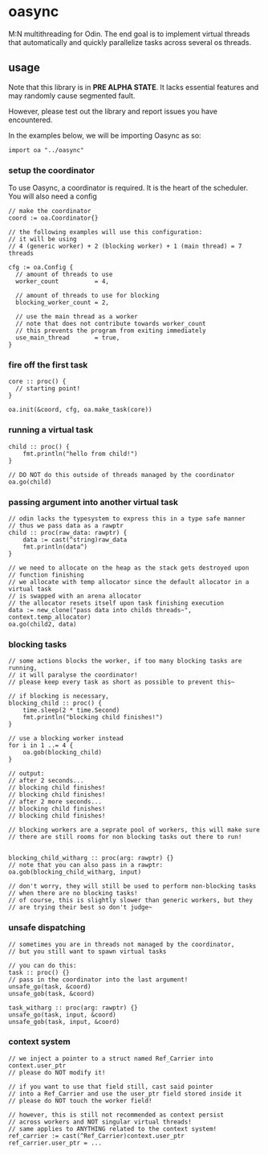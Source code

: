 # oasync

M:N multithreading for Odin. The end goal is to implement virtual threads that 
automatically and quickly parallelize tasks across several os threads.

## usage
Note that this library is in **PRE ALPHA STATE**. It lacks essential features 
and may randomly cause segmented fault.

However, please test out the library and report issues you have encountered.

In the examples below, we will be importing Oasync as so: 
```odin 
import oa "../oasync"
```

### setup the coordinator
To use Oasync, a coordinator is required. It is the heart of the scheduler.
You will also need a config
```odin
// make the coordinator
coord := oa.Coordinator{}

// the following examples will use this configuration:
// it will be using
// 4 (generic worker) + 2 (blocking worker) + 1 (main thread) = 7 threads

cfg := oa.Config {
  // amount of threads to use
  worker_count          = 4,

  // amount of threads to use for blocking
  blocking_worker_count = 2,

  // use the main thread as a worker 
  // note that does not contribute towards worker_count
  // this prevents the program from exiting immediately
  use_main_thread       = true,
}
```

### fire off the first task
```odin 
core :: proc() {
  // starting point!
}

oa.init(&coord, cfg, oa.make_task(core))
```

###  running a virtual task 
```odin
child :: proc() {
	fmt.println("hello from child!")
}

// DO NOT do this outside of threads managed by the coordinator
oa.go(child)
```

### passing argument into another virtual task 
```odin 
// odin lacks the typesystem to express this in a type safe manner
// thus we pass data as a rawptr
child :: proc(raw_data: rawptr) {
	data := cast(^string)raw_data
	fmt.println(data^)
}

// we need to allocate on the heap as the stack gets destroyed upon 
// function finishing
// we allocate with temp allocator since the default allocator in a virtual task
// is swapped with an arena allocator
// the allocator resets itself upon task finishing execution
data := new_clone("pass data into childs threads~", context.temp_allocator)
oa.go(child2, data)
```

### blocking tasks 
```odin 
// some actions blocks the worker, if too many blocking tasks are running, 
// it will paralyse the coordinator!
// please keep every task as short as possible to prevent this~

// if blocking is necessary,
blocking_child :: proc() {
	time.sleep(2 * time.Second)
	fmt.println("blocking child finishes!")
}

// use a blocking worker instead
for i in 1 ..= 4 {
	oa.gob(blocking_child)
}

// output: 
// after 2 seconds...
// blocking child finishes!
// blocking child finishes!
// after 2 more seconds...
// blocking child finishes!
// blocking child finishes!

// blocking workers are a seprate pool of workers, this will make sure 
// there are still rooms for non blocking tasks out there to run!


blocking_child_witharg :: proc(arg: rawptr) {}
// note that you can also pass in a rawptr: 
oa.gob(blocking_child_witharg, input)

// don't worry, they will still be used to perform non-blocking tasks 
// when there are no blocking tasks! 
// of course, this is slightly slower than generic workers, but they 
// are trying their best so don't judge~
```

### unsafe dispatching 
```odin
// sometimes you are in threads not managed by the coordinator,
// but you still want to spawn virtual tasks

// you can do this:
task :: proc() {}
// pass in the coordinator into the last argument!
unsafe_go(task, &coord)
unsafe_gob(task, &coord)

task_witharg :: proc(arg: rawptr) {}
unsafe_go(task, input, &coord)
unsafe_gob(task, input, &coord)
```

### context system
```odin 
// we inject a pointer to a struct named Ref_Carrier into context.user_ptr
// please do NOT modify it!

// if you want to use that field still, cast said pointer 
// into a Ref_Carrier and use the user_ptr field stored inside it 
// please do NOT touch the worker field!

// however, this is still not recommended as context persist 
// across workers and NOT singular virtual threads!
// same applies to ANYTHING related to the context system!
ref_carrier := cast(^Ref_Carrier)context.user_ptr
ref_carrier.user_ptr = ...
```
